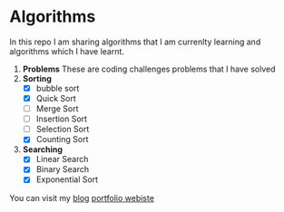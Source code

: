 # Algorithms
In this repo I am sharing algorithms that I am currenlty learning and algorithms which I have learnt.

1. **Problems**
    These are coding challenges problems that I have solved
1. __Sorting__
    * [x] bubble sort
    * [x] Quick Sort
    * [ ] Merge Sort
    * [ ] Insertion Sort
    * [ ] Selection Sort
    * [x] Counting Sort
1. __Searching__
    * [x] Linear Search
    * [x] Binary Search
    * [x] Exponential Sort

You can visit my [blog]("https://letsbug.com/") [portfolio webiste]("https://hello.letsbug.com/")